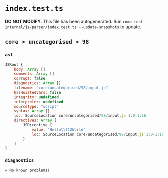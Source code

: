 # `index.test.ts`

**DO NOT MODIFY**. This file has been autogenerated. Run `rome test internal/js-parser/index.test.ts --update-snapshots` to update.

## `core > uncategorised > 98`

### `ast`

```javascript
JSRoot {
	body: Array []
	comments: Array []
	corrupt: false
	diagnostics: Array []
	filename: "core/uncategorised/98/input.js"
	hasHoistedVars: false
	integrity: undefined
	interpreter: undefined
	sourceType: "script"
	syntax: Array []
	loc: SourceLocation core/uncategorised/98/input.js 1:0-1:16
	directives: Array [
		JSDirective {
			value: "Hello\\712World"
			loc: SourceLocation core/uncategorised/98/input.js 1:0-1:16
		}
	]
}
```

### `diagnostics`

```
✔ No known problems!

```
